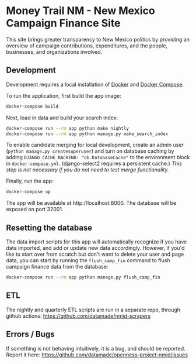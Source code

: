 # Money Trail NM - New Mexico Campaign Finance Site

This site brings greater transparency to New Mexico politics by providing an overview of campaign contributions, expenditures, and the people, businesses, and organizations involved.

## Development

Development requires a local installation of [Docker](https://docs.docker.com/install/)
and [Docker Compose](https://docs.docker.com/compose/install/).

To run the application, first build the app image:

```bash
docker-compose build
```

Next, load in data and build your search index:

```bash
docker-compose run --rm app python make nightly 
docker-compose run --rm app python manage.py make_search_index
```

To enable candidate merging for local development, create an admin user (`python manage.py createsuperuser`) and turn on database caching by adding `DJANGO_CACHE_BACKEND: "db.DatabaseCache"` to the environment block in `docker-compose.yml`. (django-select2 requires a persistent cache.) _This step is not necessary if you do not need to test merge functionality._

Finally, run the app:

```bash
docker-compose up
```

The app will be available at http://localhost:8000. The database will be exposed
on port 32001.

## Resetting the database

The data import scripts for this app will automatically recognize if you have data imported, and add or update new data accordingly. However, if you'd like to start over from scratch but don't want to delete your user and page data, you can start by running the `flush_camp_fin` command to flush campaign finance data from the database:

```bash
docker-compose run --rm app python manage.py flush_camp_fin
```

## ETL
The nightly and quarterly ETL scripts are run in a separate repo, through github actions: https://github.com/datamade/nmid-scrapers

## Errors / Bugs

If something is not behaving intuitively, it is a bug, and should be reported.
Report it here: https://github.com/datamade/openness-project-nmid/issues
